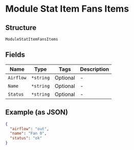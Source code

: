 
# Module Stat Item Fans Items

## Structure

`ModuleStatItemFansItems`

## Fields

| Name | Type | Tags | Description |
|  --- | --- | --- | --- |
| `Airflow` | `*string` | Optional | - |
| `Name` | `*string` | Optional | - |
| `Status` | `*string` | Optional | - |

## Example (as JSON)

```json
{
  "airflow": "out",
  "name": "Fan 0",
  "status": "ok"
}
```


